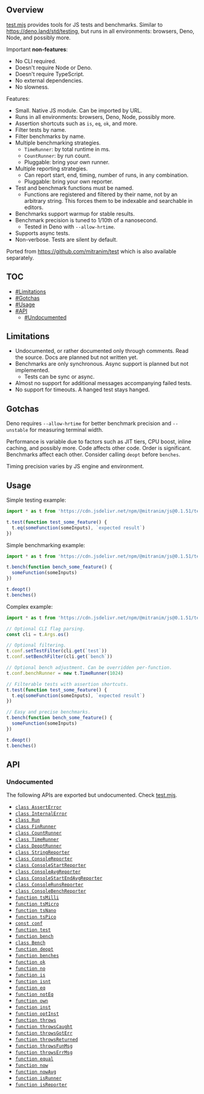 ## Overview

[test.mjs](../test.mjs) provides tools for JS tests and benchmarks. Similar to https://deno.land/std/testing, but runs in all environments: browsers, Deno, Node, and possibly more.

Important **non-features**:

  * No CLI required.
  * Doesn't require Node or Deno.
  * Doesn't require TypeScript.
  * No external dependencies.
  * No slowness.

Features:

  * Small. Native JS module. Can be imported by URL.
  * Runs in all environments: browsers, Deno, Node, possibly more.
  * Assertion shortcuts such as `is`, `eq`, `ok`, and more.
  * Filter tests by name.
  * Filter benchmarks by name.
  * Multiple benchmarking strategies.
    * `TimeRunner`: by total runtime in ms.
    * `CountRunner`: by run count.
    * Pluggable: bring your own runner.
  * Multiple reporting strategies.
    * Can report start, end, timing, number of runs, in any combination.
    * Pluggable: bring your own reporter.
  * Test and benchmark functions must be named.
    * Functions are registered and filtered by their name, not by an arbitrary string. This forces them to be indexable and searchable in editors.
  * Benchmarks support warmup for stable results.
  * Benchmark precision is tuned to 1/10th of a nanosecond.
    * Tested in Deno with `--allow-hrtime`.
  * Supports async tests.
  * Non-verbose. Tests are silent by default.

Ported from https://github.com/mitranim/test which is also available separately.

## TOC

* [#Limitations](#limitations)
* [#Gotchas](#gotchas)
* [#Usage](#usage)
* [#API](#api)
  * [#Undocumented](#undocumented)

## Limitations

* Undocumented, or rather documented only through comments. Read the source. Docs are planned but not written yet.
* Benchmarks are only synchronous. Async support is planned but not implemented.
  * Tests can be sync or async.
* Almost no support for additional messages accompanying failed tests.
* No support for timeouts. A hanged test stays hanged.

## Gotchas

Deno requires `--allow-hrtime` for better benchmark precision and `--unstable` for measuring terminal width.

Performance is variable due to factors such as JIT tiers, CPU boost, inline caching, and possibly more. Code affects other code. Order is significant. Benchmarks affect each other. Consider calling `deopt` before `benches`.

Timing precision varies by JS engine and environment.

## Usage

Simple testing example:

```js
import * as t from 'https://cdn.jsdelivr.net/npm/@mitranim/js@0.1.51/test.mjs'

t.test(function test_some_feature() {
  t.eq(someFunction(someInputs), `expected result`)
})
```

Simple benchmarking example:

```js
import * as t from 'https://cdn.jsdelivr.net/npm/@mitranim/js@0.1.51/test.mjs'

t.bench(function bench_some_feature() {
  someFunction(someInputs)
})

t.deopt()
t.benches()
```

Complex example:

```js
import * as t from 'https://cdn.jsdelivr.net/npm/@mitranim/js@0.1.51/test.mjs'

// Optional CLI flag parsing.
const cli = t.Args.os()

// Optional filtering.
t.conf.setTestFilter(cli.get(`test`))
t.conf.setBenchFilter(cli.get(`bench`))

// Optional bench adjustment. Can be overridden per-function.
t.conf.benchRunner = new t.TimeRunner(1024)

// Filterable tests with assertion shortcuts.
t.test(function test_some_feature() {
  t.eq(someFunction(someInputs), `expected result`)
})

// Easy and precise benchmarks.
t.bench(function bench_some_feature() {
  someFunction(someInputs)
})

t.deopt()
t.benches()
```

## API

### Undocumented

The following APIs are exported but undocumented. Check [test.mjs](../test.mjs).

  * [`class AssertError`](../test.mjs#L8)
  * [`class InternalError`](../test.mjs#L12)
  * [`class Run`](../test.mjs#L24)
  * [`class FinRunner`](../test.mjs#L101)
  * [`class CountRunner`](../test.mjs#L147)
  * [`class TimeRunner`](../test.mjs#L175)
  * [`class DeoptRunner`](../test.mjs#L221)
  * [`class StringReporter`](../test.mjs#L231)
  * [`class ConsoleReporter`](../test.mjs#L270)
  * [`class ConsoleStartReporter`](../test.mjs#L281)
  * [`class ConsoleAvgReporter`](../test.mjs#L291)
  * [`class ConsoleStartEndAvgReporter`](../test.mjs#L308)
  * [`class ConsoleRunsReporter`](../test.mjs#L322)
  * [`class ConsoleBenchReporter`](../test.mjs#L335)
  * [`function tsMilli`](../test.mjs#L344)
  * [`function tsMicro`](../test.mjs#L345)
  * [`function tsNano`](../test.mjs#L346)
  * [`function tsPico`](../test.mjs#L347)
  * [`const conf`](../test.mjs#L350)
  * [`function test`](../test.mjs#L397)
  * [`function bench`](../test.mjs#L434)
  * [`class Bench`](../test.mjs#L446)
  * [`function deopt`](../test.mjs#L476)
  * [`function benches`](../test.mjs#L486)
  * [`function ok`](../test.mjs#L505)
  * [`function no`](../test.mjs#L528)
  * [`function is`](../test.mjs#L542)
  * [`function isnt`](../test.mjs#L561)
  * [`function eq`](../test.mjs#L574)
  * [`function notEq`](../test.mjs#L588)
  * [`function own`](../test.mjs#L598)
  * [`function inst`](../test.mjs#L617)
  * [`function optInst`](../test.mjs#L632)
  * [`function throws`](../test.mjs#L645)
  * [`function throwsCaught`](../test.mjs#L671)
  * [`function throwsGotErr`](../test.mjs#L691)
  * [`function throwsReturned`](../test.mjs#L708)
  * [`function throwsFunMsg`](../test.mjs#L716)
  * [`function throwsErrMsg`](../test.mjs#L721)
  * [`function equal`](../test.mjs#L743)
  * [`function now`](../test.mjs#L860)
  * [`function nowAvg`](../test.mjs#L871)
  * [`function isRunner`](../test.mjs#L889)
  * [`function isReporter`](../test.mjs#L891)
